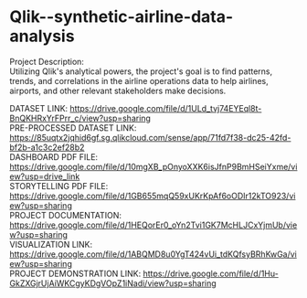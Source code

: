 # Qlik--synthetic-airline-data-analysis
Project Description:  
Utilizing Qlik's analytical powers, the project's goal is to find patterns, trends, and correlations in the airline operations data to help airlines, airports, and other relevant stakeholders make decisions.

DATASET LINK: https://drive.google.com/file/d/1ULd_tvj74EYEql8t-BnQKHRxYrFPrr_c/view?usp=sharing     
PRE-PROCESSED DATASET LINK: https://85uqtx2jqhid6gf.sg.qlikcloud.com/sense/app/71fd7f38-dc25-42fd-bf2b-a1c3c2ef28b2          
DASHBOARD PDF FILE: https://drive.google.com/file/d/10mgXB_pOnyoXXK6isJfnP9BmHSeiYxme/view?usp=drive_link                      
STORYTELLING PDF FILE: https://drive.google.com/file/d/1GB655mqQ59xUKrKpAf6oODIr12kTO923/view?usp=sharing         
PROJECT DOCUMENTATION: https://drive.google.com/file/d/1HEQorEr0_oYn2Tvi1GK7McHLJCxYjmUb/view?usp=sharing          
VISUALIZATION LINK: https://drive.google.com/file/d/1ABQMD8u0YgT424vUi_tdKQfsyBRhKwGa/view?usp=sharing          
PROJECT DEMONSTRATION LINK: https://drive.google.com/file/d/1Hu-GkZXGjrUjAiWKCgyKDgVOpZ1iNadi/view?usp=sharing
